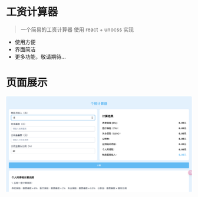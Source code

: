 # 工资计算器
> 一个简易的工资计算器 使用 react + unocss 实现

- 使用方便
- 界面简洁
- 更多功能，敬请期待...

# 页面展示
![preview](./public/preview.png)